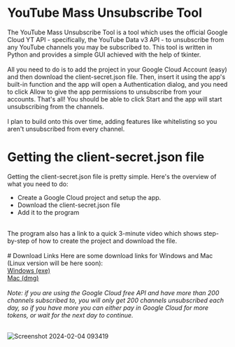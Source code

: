 # YouTube Mass Unsubscribe Tool
The YouTube Mass Unsubscribe Tool is a tool which uses the official Google Cloud YT API - specifically, the YouTube Data v3 API - to unsubscribe from any YouTube channels you may be subscribed to.
This tool is written in Python and provides a simple GUI achieved with the help of tkinter.
<br><br>
All you need to do is to add the project in your Google Cloud Account (easy) and then download the client-secret.json file.
Then, insert it using the app's built-in function and the app will open a Authentication dialog, and you need to click Allow to give the app permissions to unsubscribe from your accounts.
That's all! You should be able to click Start and the app will start unsubscribing from the channels.
<br><br>
I plan to build onto this over time, adding features like whitelisting so you aren't unsubscribed from every channel.

# Getting the client-secret.json file
Getting the client-secret.json file is pretty simple.
Here's the overview of what you need to do:
* Create a Google Cloud project and setup the app.
* Download the client-secret.json file
* Add it to the program
<br>
The program also has a link to a quick 3-minute video which shows step-by-step of how to create the project and download the file.
<br><br>
# Download Links
Here are some download links for Windows and Mac (Linux version will be here soon):<br>
<a href="https://github.com/crazycheetah42/YTMassUnsubscribeTool/releases/download/v1.0.0/YT_Mass_Unsubscriber_win_amd64.exe">Windows (exe)</a>
<br>
<a href="https://github.com/crazycheetah42/YTMassUnsubscribeTool/releases/download/v1.0.0/YT_Mass_Unsubscriber_Mac.dmg">Mac (dmg)</a>
<br><br>
<i>Note: if you are using the Google Cloud free API and have more than 200 channels subscribed to, you will only get 200 channels unsubscribed each day, so if you have more you can either pay in Google Cloud for more tokens, or wait for the next day to continue.</i>
<br><br>

![Screenshot 2024-02-04 093419](https://github.com/crazycheetah42/YTMassUnsubscriber/assets/76403763/ae71c418-55d5-4b0a-b835-88503861e5e3)
